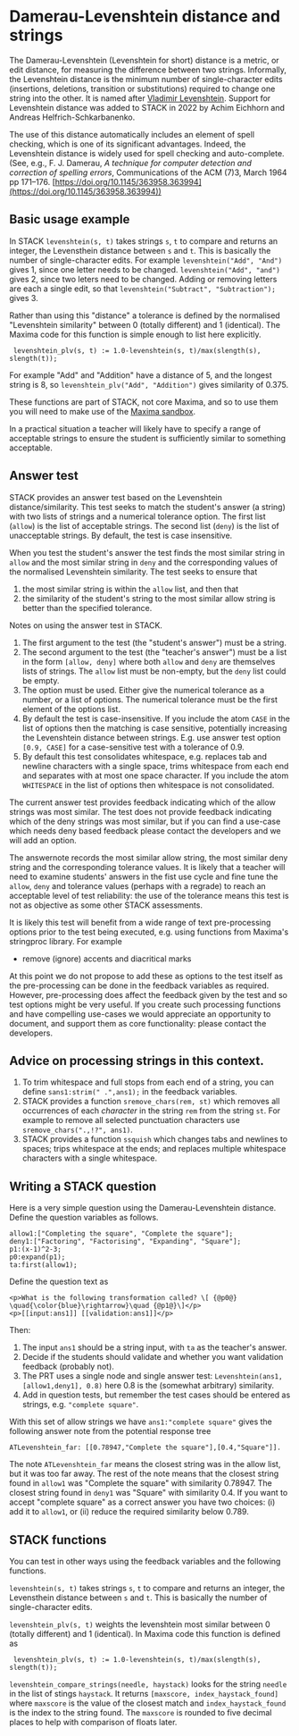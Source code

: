 # Damerau-Levenshtein distance and strings

The Damerau-Levenshtein (Levenshtein for short) distance is a metric, or edit distance, for measuring the difference between two strings. Informally, the Levenshtein distance is the minimum number of single-character edits (insertions, deletions, transition or substitutions) required to change one string into the other. It is named after [Vladimir Levenshtein](https://en.wikipedia.org/wiki/Levenshtein_distance).  Support for Levenshtein distance was added to STACK in 2022 by Achim Eichhorn and Andreas Helfrich-Schkarbanenko.

The use of this distance automatically includes an element of spell checking, which is one of its significant advantages.  Indeed, the Levenshtein distance is widely used for spell checking and auto-complete.
(See, e.g., F. J. Damerau, _A technique for computer detection and correction of spelling errors_, Communications of the ACM (7)3, March 1964 pp 171–176. [https://doi.org/10.1145/363958.363994](https://doi.org/10.1145/363958.363994))

## Basic usage example

In STACK `levenshtein(s, t)` takes strings `s`, `t` to compare and returns an integer, the Levensthein distance between `s` and `t`.  This is basically the number of single-character edits.  For example `levenshtein("Add", "And")` gives 1, since one letter needs to be changed. `levenshtein("Add", "and")` gives 2, since two leters need to be changed.  Adding or removing letters are each a single edit, so that `levenshtein("Subtract", "Subtraction");` gives 3.

Rather than using this "distance" a tolerance is defined by the normalised "Levenshtein similarity" between 0 (totally different) and 1 (identical).  The Maxima code for this function is simple enough to list here explicitly.

     levenshtein_plv(s, t) := 1.0-levenshtein(s, t)/max(slength(s), slength(t));

For example "Add" and "Addition" have a distance of 5, and the longest string is 8, so `levenshtein_plv("Add", "Addition")` gives similarity of 0.375.

These functions are part of STACK, not core Maxima, and so to use them you will need to make use of the [Maxima sandbox](../CAS/STACK-Maxima_sandbox.md).

In a practical situation a teacher will likely have to specify a range of acceptable strings to ensure the student is sufficiently similar to something acceptable.

## Answer test

STACK provides an answer test based on the Levenshtein distance/similarity.  This test seeks to match the student's answer (a string) with two lists of strings and a numerical tolerance option. The first list (`allow`) is the list of acceptable strings.  The second list (`deny`) is the list of unacceptable strings.  By default, the test is case insensitive.

When you test the student's answer the test finds the most similar string in `allow` and the most similar string in `deny` and the corresponding values of the normalised Levenshtein similarity.  The test seeks to ensure that

1. the most similar string is within the `allow` list, and then that
2. the similarity of the student's string to the most similar allow string is better than the specified tolerance.

Notes on using the answer test in STACK.

1. The first argument to the test (the "student's answer") must be a string.
2. The second argument to the test (the "teacher's answer") must be a list in the form `[allow, deny]` where both `allow` and `deny` are themselves lists of strings.  The `allow` list must be non-empty, but the `deny` list could be empty.
3. The option must be used.  Either give the numerical tolerance as a number, or a list of options.  The numerical tolerance must be the first element of the options list.
4. By default the test is case-insensitive.  If you include the atom `CASE` in the list of options then the matching is case sensitive, potentially increasing the Levenshtein distance between strings.  E.g. use answer test option `[0.9, CASE]` for a case-sensitive test with a tolerance of 0.9.
5. By default this test consolidates whitespace, e.g. replaces tab and newline characters with a single space, trims whitespace from each end and separates with at most one space character.  If you include the atom `WHITESPACE` in the list of options then whitespace is not consolidated.

The current answer test provides feedback indicating which of the allow strings was most similar.  The test does not provide feedback indicating which of the deny strings was most similar, but if you can find a use-case which needs deny based feedback please contact the developers and we will add an option.

The answernote records the most similar allow string, the most similar deny string and the corresponding tolerance values.  It is likely that a teacher will need to examine students' answers in the fist use cycle and fine tune the `allow`, `deny` and tolerance values (perhaps with a regrade) to reach an acceptable level of test reliability: the use of the tolerance means this test is not as objective as some other STACK assessments.

It is likely this test will benefit from a wide range of text pre-processing options prior to the test being executed, e.g. using functions from Maxima's stringproc library.  For example

* remove (ignore) accents and diacritical marks

At this point we do not propose to add these as options to the test itself as the pre-processing can be done in the feedback variables as required.  However, pre-processing does affect the feedback given by the test and so test options might be very useful.  If you create such processing functions and have compelling use-cases we would appreciate an opportunity to document, and support them as core functionality: please contact the developers.

## Advice on processing strings in this context.

1. To trim whitespace and full stops from each end of a string, you can define `sans1:strim(" .",ans1);` in the feedback variables.
2. STACK provides a function `sremove_chars(rem, st)` which removes all occurrences of each _character_ in the string `rem` from the string `st`.  For example to remove all selected punctuation characters use `sremove_chars(".,!?", ans1)`.
3. STACK provides a function `ssquish` which changes tabs and newlines to spaces; trips whitespace at the ends; and replaces multiple whitespace characters with a single whitespace.

## Writing a STACK question

Here is a very simple question using the Damerau-Levenshtein distance.  Define the question variables as follows.

    allow1:["Completing the square", "Complete the square"];
    deny1:["Factoring", "Factorising", "Expanding", "Square"];
    p1:(x-1)^2-3;
    p0:expand(p1);
    ta:first(allow1);

Define the question text as

    <p>What is the following transformation called? \[ {@p0@} \quad{\color{blue}\rightarrow}\quad {@p1@}\]</p>
    <p>[[input:ans1]] [[validation:ans1]]</p>

Then:

1. The input `ans1` should be a string input, with `ta` as the teacher's answer.
2. Decide if the students should validate and whether you want validation feedback (probably not).
3. The PRT uses a single node and single answer test: `Levenshtein(ans1, [allow1,deny1], 0.8)` here 0.8 is the (somewhat arbitrary) similarity.
4. Add in question tests, but remember the test cases should be entered as strings, e.g. `"complete square"`.

With this set of allow strings we have `ans1:"complete square"` gives the following answer note from the potential response tree

    ATLevenshtein_far: [[0.78947,"Complete the square"],[0.4,"Square"]].

The note `ATLevenshtein_far` means the closest string was in the allow list, but it was too far away.  The rest of the note means that the closest string found in `allow1` was "Complete the square" with similarity 0.78947. The closest string found in `deny1` was "Square" with similarity 0.4.  If you want to accept "complete square" as a correct answer you have two choices: (i) add it to `allow1`, or (ii) reduce the required similarity below 0.789.

## STACK functions

You can test in other ways using the feedback variables and the following functions.

`levenshtein(s, t)` takes strings `s`, `t` to compare and returns an integer, the Levensthein distance between `s` and `t`.  This is basically the number of single-character edits.

`levenshtein_plv(s, t)` weights the levenshtein most similar between 0 (totally different) and 1 (identical).  In Maxima code this function is defined as

     levenshtein_plv(s, t) := 1.0-levenshtein(s, t)/max(slength(s), slength(t));

`levenshtein_compare_strings(needle, haystack)` looks for the string `needle` in the list of stings `haystack`.  It returns `[maxscore, index_haystack_found]` where `maxscore` is the value of the closest match and `index_haystack_found` is the index to the string found.  The `maxscore` is rounded to five decimal places to help with comparison of floats later.

